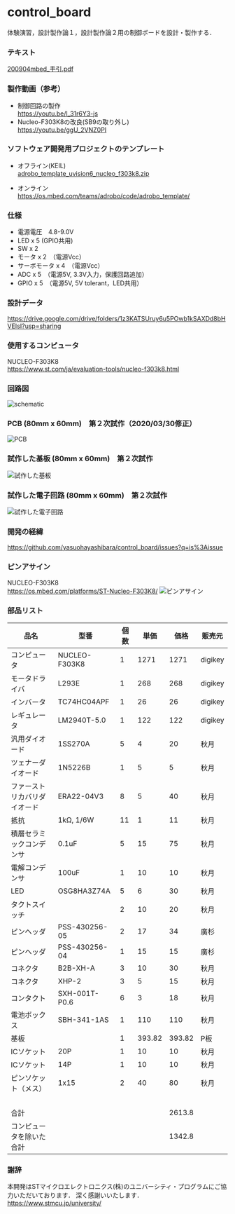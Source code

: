 # control_board

体験演習，設計製作論１，設計製作論２用の制御ボードを設計・製作する．

### テキスト

[200904mbed_手引.pdf](https://github.com/yasuohayashibara/control_board/files/5172184/200904mbed_.pdf)

### 製作動画（参考）

- 制御回路の製作  
https://youtu.be/l_31r6Y3-js
- Nucleo-F303K8の改良(SB9の取り外し)  
https://youtu.be/ggU_2VNZ0PI

### ソフトウェア開発用プロジェクトのテンプレート

- オフライン(KEIL)  
[adrobo_template_uvision6_nucleo_f303k8.zip](https://github.com/yasuohayashibara/control_board/files/4907584/adrobo_template_uvision6_nucleo_f303k8.zip)

- オンライン  
https://os.mbed.com/teams/adrobo/code/adrobo_template/

### 仕様
- 電源電圧　4.8-9.0V
- LED x 5 (GPIO共用)
- SW x 2 
- モータ x 2　（電源Vcc）
- サーボモータ x 4　（電源Vcc）
- ADC x 5　（電源5V, 3.3V入力，保護回路追加）
- GPIO x 5　（電源5V, 5V tolerant，LED共用）

### 設計データ
https://drive.google.com/drive/folders/1z3KATSUruy6u5POwb1kSAXDd8bHVEIsI?usp=sharing

### 使用するコンピュータ
NUCLEO-F303K8  
https://www.st.com/ja/evaluation-tools/nucleo-f303k8.html

### 回路図
![schematic](https://user-images.githubusercontent.com/5755200/76876321-1d68d400-68b5-11ea-8c4b-60103e7d5fce.png)

### PCB (80mm x 60mm)　第２次試作（2020/03/30修正）
![PCB](https://user-images.githubusercontent.com/5755200/77907740-24d0aa00-72c5-11ea-968d-9c0dcea1982a.png)

### 試作した基板 (80mm x 60mm)　第２次試作
![試作した基板](https://user-images.githubusercontent.com/5755200/78966498-04151980-7b3b-11ea-8ee4-95559a45fb45.jpg)

### 試作した電子回路 (80mm x 60mm)　第２次試作
![試作した電子回路](https://user-images.githubusercontent.com/5755200/79032034-36c41e00-7bde-11ea-87bd-a8abc72cf661.jpg)

### 開発の経緯
https://github.com/yasuohayashibara/control_board/issues?q=is%3Aissue

### ピンアサイン
NUCLEO-F303K8  
https://os.mbed.com/platforms/ST-Nucleo-F303K8/
![ピンアサイン](https://os.mbed.com/media/uploads/bcostm/nucleo_f303k8_2017_10_10.png)

### 部品リスト
品名 | 型番 | 個数 | 単価 | 価格 | 販売元
-- | -- | -- | -- | -- | --
コンピュータ | NUCLEO-F303K8 | 1 | 1271 | 1271 | digikey
モータドライバ | L293E | 1 | 268 | 268 | digikey
インバータ | TC74HC04APF | 1 | 26 | 26 | digikey
レギュレータ | LM2940T-5.0 | 1 | 122 | 122 | digikey
汎用ダイオード | 1SS270A | 5 | 4 | 20 | 秋月
ツェナーダイオード | 1N5226B | 1 | 5 | 5 | 秋月
ファーストリカバリダイオード | ERA22-04V3 | 8 | 5 | 40 | 秋月
抵抗 | 1kΩ, 1/6W | 11 | 1 | 11 | 秋月
積層セラミックコンデンサ | 0.1uF | 5 | 15 | 75 | 秋月
電解コンデンサ | 100uF | 1 | 10 | 10 | 秋月
LED | OSG8HA3Z74A | 5 | 6 | 30 | 秋月
タクトスイッチ |   | 2 | 10 | 20 | 秋月
ピンヘッダ | PSS-430256-05 | 2 | 17 | 34 | 廣杉
ピンヘッダ | PSS-430256-04 | 1 | 15 | 15 | 廣杉
コネクタ | B2B-XH-A | 3 | 10 | 30 | 秋月
コネクタ | XHP-2 | 3 | 5 | 15 | 秋月
コンタクト | SXH-001T-P0.6 | 6 | 3 | 18 | 秋月
電池ボックス | SBH-341-1AS | 1 | 110 | 110 | 秋月
基板 |   | 1 | 393.82 | 393.82 | P板
ICソケット | 20P | 1 | 10 | 10 | 秋月
ICソケット | 14P | 1 | 10 | 10 | 秋月
ピンソケット（メス） | 1x15 | 2 | 40 | 80 | 秋月
  |   |   |   |   |  
合計 |   |   |   | 2613.8 |  
コンピュータを除いた合計 |   |   |   | 1342.8 |  

### 謝辞
本開発はSTマイクロエレクトロニクス(株)のユニバーシティ・プログラムにご協力いただいております．
深く感謝いいたします．
https://www.stmcu.jp/university/
